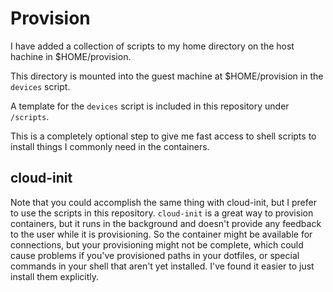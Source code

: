 # Provision

I have added a collection of scripts to my home directory on the host hachine in $HOME/provision.

This directory is mounted into the guest machine at $HOME/provision in the `devices` script.

A template for the `devices` script is included in this repository under `/scripts`.

This is a completely optional step to give me fast access to shell scripts to install things I commonly need in the containers.

## cloud-init

Note that you could accomplish the same thing with cloud-init, but I prefer to use the scripts in this repository. `cloud-init` is a great way to provision containers, but it runs in the background and doesn't provide any feedback to the user while it is provisioning. So the container might be available for connections, but your provisioning might not be complete, which could cause problems if you've provisioned paths in your dotfiles, or special commands in your shell that aren't yet installed. I've found it easier to just install them explicitly.
